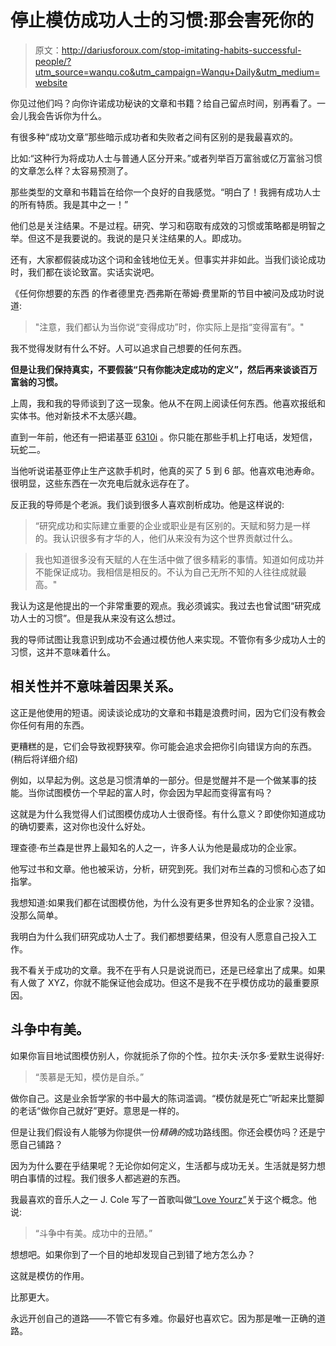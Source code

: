 # 停止模仿成功人士的习惯:那会害死你的

> 原文：<http://dariusforoux.com/stop-imitating-habits-successful-people/?utm_source=wanqu.co&utm_campaign=Wanqu+Daily&utm_medium=website>

你见过他们吗？向你许诺成功秘诀的文章和书籍？给自己留点时间，别再看了。一会儿我会告诉你为什么。

有很多种“成功文章”那些暗示成功者和失败者之间有区别的是我最喜欢的。

比如:“这种行为将成功人士与普通人区分开来。”或者列举百万富翁或亿万富翁习惯的文章怎么样？太容易预测了。

那些类型的文章和书籍旨在给你一个良好的自我感觉。“明白了！我拥有成功人士的所有特质。我是其中之一！”

他们总是关注结果。不是过程。研究、学习和窃取有成效的习惯或策略都是明智之举。但这不是我要说的。我说的是只关注结果的人。即成功。

 还有，大家都假装成功这个词和金钱地位无关。但事实并非如此。当我们谈论成功时，我们都在谈论致富。实话实说吧。

《任何你想要的东西 的作者德里克·西弗斯在蒂姆·费里斯的节目中被问及成功时说道:

> "注意，我们都认为当你说“变得成功”时，你实际上是指“变得富有”。"

我不觉得发财有什么不好。人可以追求自己想要的任何东西。

**但是让我们保持真实，不要假装“只有你能决定成功的定义”，然后再来谈谈百万富翁的习惯。**

上周，我和我的导师谈到了这一现象。他从不在网上阅读任何东西。他喜欢报纸和实体书。他对新技术不太感兴趣。

直到一年前，他还有一把诺基亚 [6310i](https://en.wikipedia.org/wiki/Nokia_6310i) 。你只能在那些手机上打电话，发短信，玩蛇二。

当他听说诺基亚停止生产这款手机时，他真的买了 5 到 6 部。他喜欢电池寿命。很明显，这些东西在一次充电后就永远存在了。

反正我的导师是个老派。我们谈到很多人喜欢剖析成功。他是这样说的:

> “研究成功和实际建立重要的企业或职业是有区别的。天赋和努力是一样的。我认识很多有才华的人，他们从来没有为这个世界贡献过什么。

> 我也知道很多没有天赋的人在生活中做了很多精彩的事情。知道如何成功并不能保证成功。我相信是相反的。不认为自己无所不知的人往往成就最高。"

我认为这是他提出的一个非常重要的观点。我必须诚实。我过去也曾试图“研究成功人士的习惯”。但是我从来没有这么想过。

我的导师试图让我意识到成功不会通过模仿他人来实现。不管你有多少成功人士的习惯，这并不意味着什么。

## 相关性并不意味着因果关系。

这正是他使用的短语。阅读谈论成功的文章和书籍是浪费时间，因为它们没有教会你任何有用的东西。

更糟糕的是，它们会导致视野狭窄。你可能会追求会把你引向错误方向的东西。(稍后将详细介绍)

例如，以早起为例。这总是习惯清单的一部分。但是觉醒并不是一个做某事的技能。当你试图模仿一个早起的富人时，你会因为早起而变得富有吗？

这就是为什么我觉得人们试图模仿成功人士很奇怪。有什么意义？即使你知道成功的确切要素，这对你也没什么好处。

理查德·布兰森是世界上最知名的人之一，许多人认为他是最成功的企业家。

他写过书和文章。他也被采访，分析，研究到死。我们对布兰森的习惯和心态了如指掌。

我想知道:如果我们都在试图模仿他，为什么没有更多世界知名的企业家？没错。没那么简单。

我明白为什么我们研究成功人士了。我们都想要结果，但没有人愿意自己投入工作。

我不看关于成功的文章。我不在乎有人只是说说而已，还是已经拿出了成果。如果有人做了 XYZ，你就不能保证他会成功。但这不是我不在乎模仿成功的最重要原因。

## 斗争中有美。

如果你盲目地试图模仿别人，你就扼杀了你的个性。拉尔夫·沃尔多·爱默生说得好:

> “羡慕是无知，模仿是自杀。”

做你自己。这是业余哲学家的书中最大的陈词滥调。“模仿就是死亡”听起来比蹩脚的老话“做你自己就好”更好。意思是一样的。

但是让我们假设有人能够为你提供一份*精确的*成功路线图。你还会模仿吗？还是宁愿自己铺路？

因为为什么要在乎结果呢？无论你如何定义，生活都与成功无关。生活就是努力想明白事情的过程。我们很多人都逃避的东西。

我最喜欢的音乐人之一 J. Cole 写了一首歌叫做[“Love Yourz”](https://open.spotify.com/track/4gkl7QbQvBd3TM9PhlWFkI)关于这个概念。他说:

> “斗争中有美。成功中的丑陋。”

想想吧。如果你到了一个目的地却发现自己到错了地方怎么办？

这就是模仿的作用。

比那更大。

永远开创自己的道路——不管它有多难。你最好也喜欢它。因为那是唯一正确的道路。